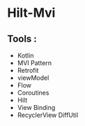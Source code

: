 # Hilt-Mvi
## Tools :       
* Kotlin
* MVI Pattern
* Retrofit
* viewModel
* Flow
* Coroutines
* Hilt
* View Binding
* RecyclerView DiffUtil
